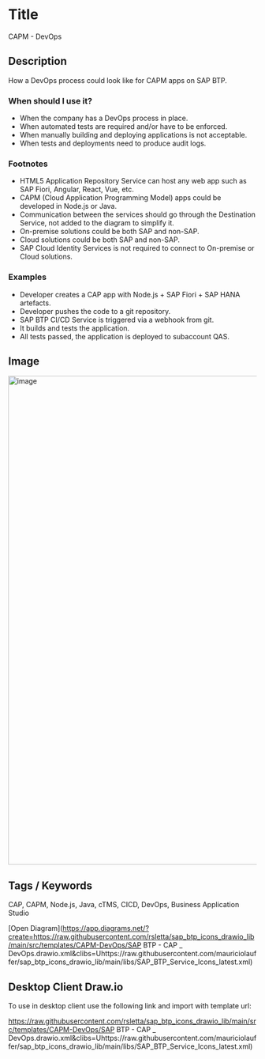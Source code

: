 # Title

CAPM - DevOps

## Description

How a DevOps process could look like for CAPM apps on SAP BTP.

### When should I use it?

- When the company has a DevOps process in place.
- When automated tests are required and/or have to be enforced.
- When manually building and deploying applications is not acceptable.
- When tests and deployments need to produce audit logs.

### Footnotes

- HTML5 Application Repository Service can host any web app such as SAP Fiori, Angular, React, Vue, etc.
- CAPM (Cloud Application Programming Model) apps could be developed in Node.js or Java.
- Communication between the services should go through the Destination Service, not added to the diagram to simplify it.
- On-premise solutions could be both SAP and non-SAP.
- Cloud solutions could be both SAP and non-SAP.
- SAP Cloud Identity Services is not required to connect to On-premise or Cloud solutions.

### Examples

- Developer creates a CAP app with Node.js + SAP Fiori + SAP HANA artefacts.
- Developer pushes the code to a git repository.
- SAP BTP CI/CD Service is triggered via a webhook from git.
- It builds and tests the application.
- All tests passed, the application is deployed to subaccount QAS.

## Image

<img width="989" alt="image" src="https://github.com/rsletta/sap_btp_icons_drawio_lib/assets/443888/8fe02f70-ef0d-4a73-bf1b-16e197b598ee">

## Tags / Keywords

CAP, CAPM, Node.js, Java, cTMS, CICD, DevOps, Business Application Studio



  [Open Diagram](https://app.diagrams.net/?create=https://raw.githubusercontent.com/rsletta/sap_btp_icons_drawio_lib/main/src/templates/CAPM-DevOps/SAP BTP - CAP _ DevOps.drawio.xml&clibs=Uhttps://raw.githubusercontent.com/mauriciolauffer/sap_btp_icons_drawio_lib/main/libs/SAP_BTP_Service_Icons_latest.xml)

## Desktop Client Draw.io


  To use in desktop client use the following link and import with template url: 

  https://raw.githubusercontent.com/rsletta/sap_btp_icons_drawio_lib/main/src/templates/CAPM-DevOps/SAP BTP - CAP _ DevOps.drawio.xml&clibs=Uhttps://raw.githubusercontent.com/mauriciolauffer/sap_btp_icons_drawio_lib/main/libs/SAP_BTP_Service_Icons_latest.xml)